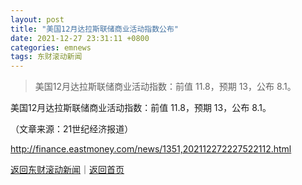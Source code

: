```yaml
---
layout: post
title: "美国12月达拉斯联储商业活动指数公布"
date: 2021-12-27 23:31:11 +0800
categories: emnews
tags: 东财滚动新闻
---
```

> 美国12月达拉斯联储商业活动指数：前值 11.8，预期 13，公布 8.1。

<p>美国12月达拉斯联储商业活动指数：前值 11.8，预期 13，公布 8.1。</p><p class="em_media">（文章来源：21世纪经济报道）</p>

<http://finance.eastmoney.com/news/1351,202112272227522112.html>

[返回东财滚动新闻](//finews.withounder.com/emnews/)｜[返回首页](//finews.withounder.com/)